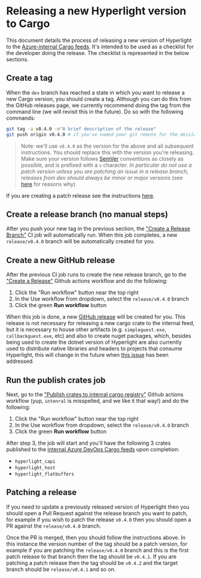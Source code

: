 # Releasing a new Hyperlight version to Cargo

This document details the process of releasing a new version of Hyperlight to the [Azure-internal Cargo feeds](https://dev.azure.com/AzureContainerUpstream/hyperlight/_artifacts/feed/hyperlight_packages_test). It's intended to be used as a checklist for the developer doing the release. The checklist is represented in the below sections.

## Create a tag

When the `dev` branch has reached a state in which you want to release a new Cargo version, you should create a tag. Although you can do this from the GitHub releases page, we currently recommend doing the tag from the command line (we will revisit this in the future). Do so with the following commands:

```bash
git tag -a v0.4.0 -m"A brief description of the release"
git push origin v0.4.0 # if you've named your git remote for the deislabs/hyperlight repo differently, change 'origin' to your remote name
```

>Note: we'll use `v0.4.0` as the version for the above and all subsequent instructions. You should replace this with the version you're releasing. Make sure your version follows [SemVer](https://semver.org) conventions as closely as possible, and is prefixed with a `v` character. *In particular do not use a patch version unless you are patching an issue in a release branch, releases from dev should always be minor or major versions* (see [here](https://github.com/deislabs/hyperlight/issues/1072) for reasons why).

If you are creating a patch release see the instructions [here](#patching-a-release).

## Create a release branch (no manual steps)

After you push your new tag in the previous section, the ["Create a Release Branch"](https://github.com/deislabs/hyperlight/actions/workflows/CreateReleaseBranch.yml) CI job will automatically run. When this job completes, a new `release/v0.4.0` branch will be automatically created for you.

## Create a new GitHub release

After the previous CI job runs to create the new release branch, go to the ["Create a Release"](https://github.com/deislabs/hyperlight/actions/workflows/CreateRelease.yml) Github actions workflow and do the following:

1. Click the "Run workflow" button near the top right
1. In the Use workflow from dropdown, select the `release/v0.4.0` branch
1. Click the green **Run workflow** button

When this job is done, a new [GitHub release](https://github.com/deislabs/hyperlight/releases) will be created for you. This release is not necessary for releasing a new cargo crate to the internal feed, but it is necessary to house other artifacts (e.g. `simpleguest.exe`, `callbackguest.exe`, etc) and also to create nuget packages, which, besides being used to create the dotnet version of Hyperlight are also currently used to distribute native libraries and headers to projects that consume Hyperlight, this will change in the future when [this issue](https://github.com/deislabs/hyperlight/issues/512) has been addressed.

## Run the publish crates job

Next, go to the ["Publish crates to intenral cargo registry"](https://github.com/deislabs/hyperlight/actions/workflows/CargoPublish.yml) Github actions workflow (yup, `intenral` is misspelled, and we like it that way!) and do the following:

1. Click the "Run workflow" button near the top right
1. In the Use workflow from dropdown, select the `release/v0.4.0` branch
1. Click the green **Run workflow** button

After step 3, the job will start and you'll have the following 3 crates published to the [internal Azure DevOps Cargo feeds](https://dev.azure.com/AzureContainerUpstream/hyperlight/_artifacts/feed/hyperlight_packages_test) upon completion:

- `hyperlight_capi`
- `hyperlight_host`
- `hyperlight_flatbuffers`

## Patching a release

If you need to update a previously released version of Hyperlight then you should open a Pull Request against the release branch you want to patch, for example if you wish to patch the release `v0.4.0` then you should open a PR against the `release/v0.4.0` branch.

Once the PR is merged, then you should follow the instructions above. In this instance the version number of the tag should be a patch version, for example if you are patching the `release/v0.4.0` branch and this is the first patch release to that branch then the tag should be `v0.4.1`. If you are patching a patch release then the tag should be `v0.4.2` and the target branch should be `release/v0.4.1` and so on.
